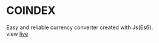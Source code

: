 # COINDEX
Easy and reliable currency converter
created with Js(Es6).<br>
view <a href='https://coindex.tk/'>live</a>


